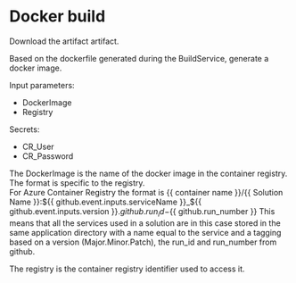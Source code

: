# Docker build

Download the artifact artifact.

Based on the dockerfile generated during the BuildService, generate a docker image.

Input parameters:
- DockerImage
- Registry

Secrets:
- CR_User
- CR_Password

The DockerImage is the name of the docker image in the container registry. The format is specific to the registry.  
For Azure Container Registry the format is {{ container name }}/{{ Solution Name }}:${{ github.event.inputs.serviceName }}_${{ github.event.inputs.version }}.${{ github.run_id }}-${{ github.run_number }} 
This means that all the services used in a solution are in this case stored in the same application directory with a name equal to the service and a tagging based on a version (Major.Minor.Patch), the run_id and run_number from github.  

The registry is the container registry identifier used to access it.


